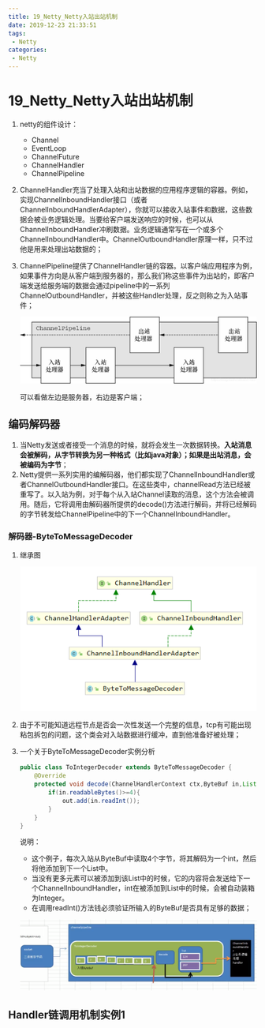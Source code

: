 ```yaml
---
title: 19_Netty_Netty入站出站机制
date: 2019-12-23 21:33:51
tags: 
 - Netty
categories:
 - Netty
---
```


# 19_Netty_Netty入站出站机制

1. netty的组件设计：

   - Channel
   - EventLoop
   - ChannelFuture
   - ChannelHandler
   - ChannelPipeline

2. ChannelHandler充当了处理入站和出站数据的应用程序逻辑的容器。例如，实现ChannelInboundHandler接口（或者ChannelInboundHandlerAdapter），你就可以接收入站事件和数据，这些数据会被业务逻辑处理。当要给客户端发送响应的时候，也可以从ChannelInboundHandler冲刷数据。业务逻辑通常写在一个或多个ChannelInboundHandler中。ChannelOutboundHandler原理一样，只不过他是用来处理出站数据的；

3. ChannelPipeline提供了ChannelHandler链的容器。以客户端应用程序为例，如果事件方向是从客户端到服务器的，那么我们称这些事件为出站的，即客户端发送给服务端的数据会通过pipeline中的一系列ChannelOutboundHandler，并被这些Handler处理，反之则称之为入站事件；

   ![img](19_Netty_Netty%E5%85%A5%E7%AB%99%E5%87%BA%E7%AB%99%E6%9C%BA%E5%88%B6/u=1421918122,2661459927&fm=26&gp=0.jpg)

   可以看做左边是服务器，右边是客户端；



## 编码解码器

1. 当Netty发送或者接受一个消息的时候，就将会发生一次数据转换。**入站消息会被解码，从字节转换为另一种格式（比如java对象）；如果是出站消息，会被编码为字节**；
2. Netty提供一系列实用的编解码器，他们都实现了ChannelInboundHandler或者ChannelOutboundHandler接口。在这些类中，channelRead方法已经被重写了。以入站为例，对于每个从入站Channel读取的消息，这个方法会被调用。随后，它将调用由解码器所提供的decode()方法进行解码，并将已经解码的字节转发给ChannelPipeline中的下一个ChannelInboundHandler。



### 解码器-ByteToMessageDecoder

1. 继承图

   ![image-20191223220242794](19_Netty_Netty%E5%85%A5%E7%AB%99%E5%87%BA%E7%AB%99%E6%9C%BA%E5%88%B6/image-20191223220242794.png)

2. 由于不可能知道远程节点是否会一次性发送一个完整的信息，tcp有可能出现粘包拆包的问题，这个类会对入站数据进行缓冲，直到他准备好被处理；

3. 一个关于ByteToMessageDecoder实例分析

   ```java
   public class ToIntegerDecoder extends ByteToMessageDecoder {
       @Override
       protected void decode(ChannelHandlerContext ctx,ByteBuf in,List<Object> out) throws Exception{
           if(in.readableBytes()>=4){
               out.add(in.readInt());
           }
       }
   }
   ```

   说明：

   - 这个例子，每次入站从ByteBuf中读取4个字节，将其解码为一个int，然后将他添加到下一个List中。
   - 当没有更多元素可以被添加到该List中的时候，它的内容将会发送给下一个ChannelInboundHandler，int在被添加到List中的时候，会被自动装箱为Integer。
   - 在调用readInt()方法钱必须验证所输入的ByteBuf是否具有足够的数据；

   ![image-20191223221830307](19_Netty_Netty%E5%85%A5%E7%AB%99%E5%87%BA%E7%AB%99%E6%9C%BA%E5%88%B6/image-20191223221830307.png)



## Handler链调用机制实例1





